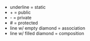 - underline = static
- \+ = public
- \- = private
- \# = protected
- line w/ empty diamond = association
- line w/ filled diamond = composition
